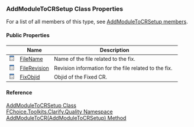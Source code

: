 ﻿### AddModuleToCRSetup Class Properties

For a list of all members of this type, see [AddModuleToCRSetup members](FChoice.Toolkits.Clarify~FChoice.Toolkits.Clarify.Quality.AddModuleToCRSetup_members.md).

#### Public Properties

|   | Name | Description |
| --- | --- | --- |
| ![Public Property](dotnetimages/publicProperty.png) | [FileName](FChoice.Toolkits.Clarify~FChoice.Toolkits.Clarify.Quality.AddModuleToCRSetup~FileName.md) | Name of the file related to the fix.   |
| ![Public Property](dotnetimages/publicProperty.png) | [FileRevision](FChoice.Toolkits.Clarify~FChoice.Toolkits.Clarify.Quality.AddModuleToCRSetup~FileRevision.md) | Revision information for the file related to the fix.   |
| ![Public Property](dotnetimages/publicProperty.png) | [FixObjid](FChoice.Toolkits.Clarify~FChoice.Toolkits.Clarify.Quality.AddModuleToCRSetup~FixObjid.md) | Objid of the Fixed CR.   |





#### Reference

[AddModuleToCRSetup Class](FChoice.Toolkits.Clarify~FChoice.Toolkits.Clarify.Quality.AddModuleToCRSetup.md)  
[FChoice.Toolkits.Clarify.Quality Namespace](FChoice.Toolkits.Clarify~FChoice.Toolkits.Clarify.Quality_namespace.md)  
[AddModuleToCR(AddModuleToCRSetup) Method](FChoice.Toolkits.Clarify~FChoice.Toolkits.Clarify.Quality.QualityToolkit~AddModuleToCR(AddModuleToCRSetup).md)